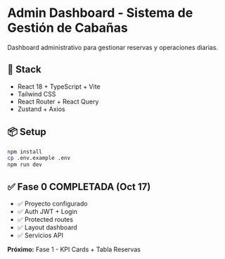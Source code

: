 # Admin Dashboard - Sistema de Gestión de Cabañas

Dashboard administrativo para gestionar reservas y operaciones diarias.

## 🚀 Stack

- React 18 + TypeScript + Vite
- Tailwind CSS
- React Router + React Query
- Zustand + Axios

## 📦 Setup

```bash
npm install
cp .env.example .env
npm run dev
```

## ✅ Fase 0 COMPLETADA (Oct 17)

- ✅ Proyecto configurado
- ✅ Auth JWT + Login
- ✅ Protected routes
- ✅ Layout dashboard
- ✅ Servicios API

**Próximo:** Fase 1 - KPI Cards + Tabla Reservas
